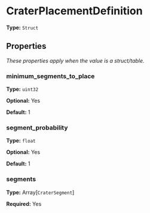 # CraterPlacementDefinition

**Type:** `Struct`

## Properties

*These properties apply when the value is a struct/table.*

### minimum_segments_to_place

**Type:** `uint32`

**Optional:** Yes

**Default:** 1

### segment_probability

**Type:** `float`

**Optional:** Yes

**Default:** 1

### segments

**Type:** Array[`CraterSegment`]

**Required:** Yes

